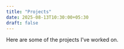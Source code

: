 ```yaml
---
title: "Projects"
date: 2025-08-13T10:30:00+05:30
draft: false
---
```


Here are some of the projects I've worked on.
